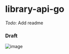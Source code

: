 # library-api-go

*Todo*: Add readme


### Draft
![image](https://github.com/Natan5533/library-api-go/assets/86797382/6946344b-fbe1-470b-ad67-7c1d37de9645)


